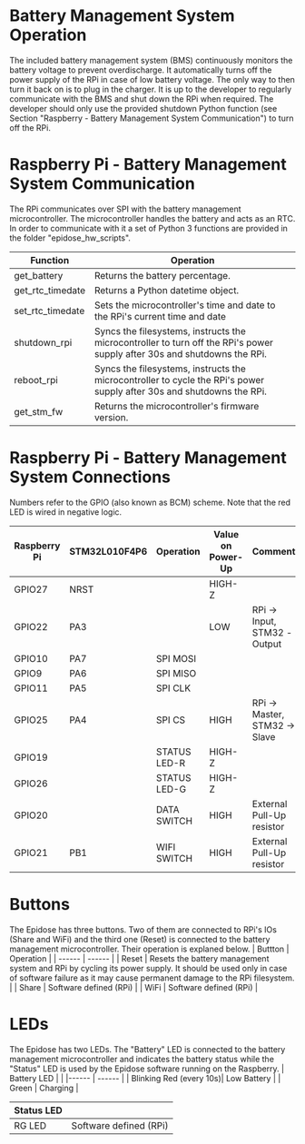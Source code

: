 # Battery Management System Operation
The included battery management system (BMS) continuously monitors the battery voltage to prevent overdischarge. It automatically turns off the power supply of the RPi in case of low battery voltage. The only way to then turn it back on is to plug in the charger. It is up to the developer to regularly communicate with the BMS and shut down the RPi when required. The developer should only use the provided shutdown Python function (see Section "Raspberry - Battery Management System Communication") to turn off the RPi. 

# Raspberry Pi - Battery Management System Communication
The RPi communicates over SPI with the battery management microcontroller. The microcontroller handles the battery and acts as an RTC. In order to communicate with it a set of Python 3 functions are provided in the folder "epidose_hw_scripts".

| Function | Operation |
| ------ | ------ |
| get_battery | Returns the battery percentage.  |
| get_rtc_timedate | Returns a Python datetime object. |
| set_rtc_timedate | Sets the microcontroller's time and date to the RPi's current time and date |
| shutdown_rpi | Syncs the filesystems, instructs the microcontroller to turn off the RPi's power supply after 30s and shutdowns the RPi.|
| reboot_rpi | Syncs the filesystems, instructs the microcontroller to cycle the RPi's power supply after 30s and shutdowns the RPi.|
| get_stm_fw | Returns the microcontroller's firmware version.|

# Raspberry Pi - Battery Management System Connections

Numbers refer to the GPIO (also known as BCM) scheme.  Note that the red LED
is wired in negative logic.

| Raspberry Pi | STM32L010F4P6	| Operation | Value on Power-Up | Comments |
| ------ | ------ | ------ | ------ | ------ |
| GPIO27 | NRST	|  | HIGH-Z  |  |
| GPIO22 | PA3	|  |  LOW |  RPi -> Input, STM32 - > Output|
| GPIO10 | PA7	| SPI MOSI  |  |  |
| GPIO9 | PA6	| SPI MISO |  |  |
| GPIO11 | PA5	| SPI CLK |  |  |
| GPIO25 | PA4	| SPI CS  | HIGH | RPi -> Master, STM32 -> Slave |
| GPIO19 | 	| STATUS LED-R | HIGH-Z |  |
| GPIO26 | 	| STATUS LED-G | HIGH-Z |  |
| GPIO20 | 	| DATA SWITCH | HIGH | External Pull-Up resistor |
| GPIO21 | PB1	| WIFI SWITCH | HIGH | External Pull-Up resistor |


# Buttons
The Epidose has three buttons. Two of them are connected to RPi's IOs (Share and WiFi) and the third one (Reset) is connected to the battery management microcontroller. Their operation is explaned below. 
| Buttton | Operation |
| ------ | ------ |
| Reset | Resets the battery management system and RPi by cycling its power supply. It should be used only in case of software failure as it may cause permanent damage to the RPi filesystem.  |
| Share | Software defined (RPi) |
| WiFi | Software defined (RPi) |

# LEDs
The Epidose has two LEDs. The "Battery" LED is connected to the battery management microcontroller and indicates the battery status while the "Status" LED is used by the Epidose software running on the Raspberry.
| Battery LED |  |
|------ | ------ |
| Blinking Red (every 10s)| Low Battery  |
| Green | Charging |

| Status LED |  |
|------ | ------ |
| RG LED | Software defined (RPi) |

